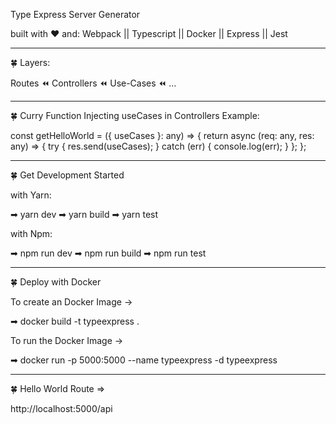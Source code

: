 Type Express Server Generator

built with ❤ and:
Webpack || Typescript || Docker || Express || Jest

-------------

🍀 Layers:

Routes ⏪ Controllers ⏪ Use-Cases ⏪ ...

-------------

🍀 Curry Function Injecting useCases in Controllers Example:

const getHelloWorld = ({ useCases }: any) => {
    return async (req: any, res: any) => {
      try {
        res.send(useCases);
      } catch (err) {
        console.log(err);
      }
    };
  };

-------------
🍀 Get Development Started 

with Yarn:

➡ yarn dev
➡ yarn build
➡ yarn test

with Npm: 

➡ npm run dev
➡ npm run build
➡ npm run test

-------------
🍀 Deploy with Docker

To create an Docker Image -> 

➡ docker build -t typeexpress .

To run the Docker Image -> 

➡ docker run -p 5000:5000 --name typeexpress -d typeexpress

-------------
🍀 Hello World Route => 

http://localhost:5000/api

